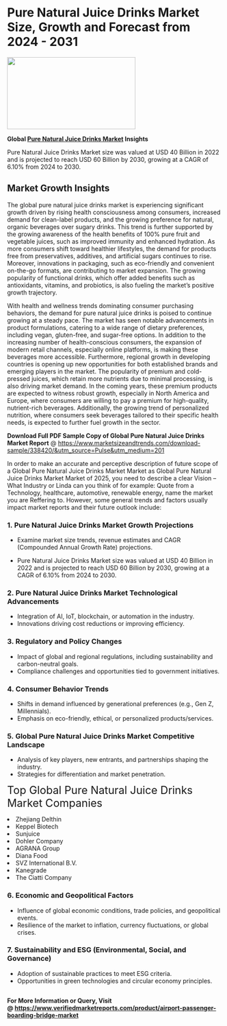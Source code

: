 <H1>Pure Natural Juice Drinks Market Size, Growth and Forecast from 2024 - 2031</H1><img class="aligncenter size-medium wp-image-584254" src="https://thirdeyenews.in/wp-content/uploads/2024/09/Global-Market-Research-300x168.jpeg" alt="" width="300" height="168" /><p><strong>Global&nbsp;<a href="https://www.marketsizeandtrends.com/download-sample/338420/&amp;utm_source=Pulse&amp;utm_medium=201">Pure Natural Juice Drinks Market</a> Insights</strong></p><p>Pure Natural Juice Drinks Market size was valued at USD 40 Billion in 2022 and is projected to reach USD 60 Billion by 2030, growing at a CAGR of 6.10% from 2024 to 2030.</p><p><h2>Market Growth Insights</h2> <p>The global pure natural juice drinks market is experiencing significant growth driven by rising health consciousness among consumers, increased demand for clean-label products, and the growing preference for natural, organic beverages over sugary drinks. This trend is further supported by the growing awareness of the health benefits of 100% pure fruit and vegetable juices, such as improved immunity and enhanced hydration. As more consumers shift toward healthier lifestyles, the demand for products free from preservatives, additives, and artificial sugars continues to rise. Moreover, innovations in packaging, such as eco-friendly and convenient on-the-go formats, are contributing to market expansion. The growing popularity of functional drinks, which offer added benefits such as antioxidants, vitamins, and probiotics, is also fueling the market’s positive growth trajectory.  </p> <p>With health and wellness trends dominating consumer purchasing behaviors, the demand for pure natural juice drinks is poised to continue growing at a steady pace. The market has seen notable advancements in product formulations, catering to a wide range of dietary preferences, including vegan, gluten-free, and sugar-free options. In addition to the increasing number of health-conscious consumers, the expansion of modern retail channels, especially online platforms, is making these beverages more accessible. Furthermore, regional growth in developing countries is opening up new opportunities for both established brands and emerging players in the market. The popularity of premium and cold-pressed juices, which retain more nutrients due to minimal processing, is also driving market demand. In the coming years, these premium products are expected to witness robust growth, especially in North America and Europe, where consumers are willing to pay a premium for high-quality, nutrient-rich beverages. Additionally, the growing trend of personalized nutrition, where consumers seek beverages tailored to their specific health needs, is expected to further fuel growth in the sector. </p><p><span class=""><strong>Download Full PDF Sample Copy of Global Pure Natural Juice Drinks Market Report</strong> @ <a href="https://www.marketsizeandtrends.com/download-sample/338420/&amp;utm_source=Pulse&amp;utm_medium=201" target="_blank">https://www.marketsizeandtrends.com/download-sample/338420/&amp;utm_source=Pulse&amp;utm_medium=201</a></span></p><p>In order to make an accurate and perceptive description of future scope of a Global&nbsp;Pure Natural Juice Drinks Market Market as Global&nbsp;Pure Natural Juice Drinks Market Market of 2025, you need to describe a clear Vision &ndash; What Industry or Linda can you think of for example: Quote from a Technology, healthcare, automotive, renewable energy, name the market you are Reffering to. However, some general trends and factors usually impact market reports and their future outlook include:</p><h3>1.&nbsp;<strong>Pure Natural Juice Drinks Market Growth Projections</strong></h3><ul><li>Examine market size trends, revenue estimates and CAGR (Compounded Annual Growth Rate) projections.</li><li><p>Pure Natural Juice Drinks Market size was valued at USD 40 Billion in 2022 and is projected to reach USD 60 Billion by 2030, growing at a CAGR of 6.10% from 2024 to 2030.</p></li></ul><h3>2.&nbsp;<strong>Pure Natural Juice Drinks Market Technological Advancements</strong></h3><ul><li>Integration of AI, IoT, blockchain, or automation in the industry.</li><li>Innovations driving cost reductions or improving efficiency.</li></ul><h3>3.&nbsp;<strong>Regulatory and Policy Changes</strong></h3><ul><li>Impact of global and regional regulations, including sustainability and carbon-neutral goals.</li><li>Compliance challenges and opportunities tied to government initiatives.</li></ul><h3>4.&nbsp;<strong>Consumer Behavior Trends</strong></h3><ul><li>Shifts in demand influenced by generational preferences (e.g., Gen Z, Millennials).</li><li>Emphasis on eco-friendly, ethical, or personalized products/services.</li></ul><h3>5.&nbsp;<strong>Global Pure Natural Juice Drinks Market Competitive Landscape</strong></h3><ul><li>Analysis of key players, new entrants, and partnerships shaping the industry.</li><li>Strategies for differentiation and market penetration.</li></ul><p data-pm-slice="1 1 []"><span style="color: inherit; font-family: inherit; font-size: 25px;">Top Global Pure Natural Juice Drinks Market Companies</span></p><div class="" data-test-id=""><p><li>Zhejiang Delthin</li><li> Keppel Biotech</li><li> Sunjuice</li><li> Dohler Company</li><li> AGRANA Group</li><li> Diana Food</li><li> SVZ International B.V.</li><li> Kanegrade</li><li> The Ciatti Company</li></p></div><h3>6.&nbsp;<strong>Economic and Geopolitical Factors</strong></h3><ul><li>Influence of global economic conditions, trade policies, and geopolitical events.</li><li>Resilience of the market to inflation, currency fluctuations, or global crises.</li></ul><h3>7.&nbsp;<strong>Sustainability and ESG (Environmental, Social, and Governance)</strong></h3><ul><li>Adoption of sustainable practices to meet ESG criteria.</li><li>Opportunities in green technologies and circular economy principles.</li></ul><h2><strong style="font-size: 14px;">For More Information or Query, Visit @&nbsp;</strong><a style="background-color: #ffffff; font-size: 14px;" href="https://www.marketsizeandtrends.com/report/pure-natural-juice-drinks-market/" target="_blank">https://www.verifiedmarketreports.com/product/airport-passenger-boarding-bridge-market</a></h2>